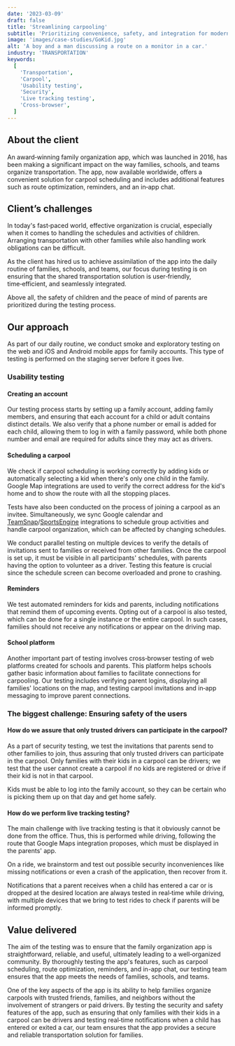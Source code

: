 ```yaml
---
date: '2023-03-09'
draft: false
title: 'Streamlining carpooling'
subtitle: 'Prioritizing convenience, safety, and integration for modern&nbsp;families'
image: 'images/case-studies/GoKid.jpg'
alt: 'A boy and a man discussing a route on a monitor in a car.'
industry: 'TRANSPORTATION'
keywords:
  [
    'Transportation',
    'Carpool',
    'Usability testing',
    'Security',
    'Live tracking testing',
    'Cross-browser',
  ]
---
```


## About the client

An award&#8209;winning family organization app, which was launched in 2016, has been making a significant impact on the way families, schools, and teams organize transportation. The app, now available worldwide, offers a convenient solution for carpool scheduling and includes additional features such as route optimization, reminders, and an in&#8209;app&nbsp;chat.

## Client’s challenges

In today's fast&#8209;paced world, effective organization is crucial, especially when it comes to handling the schedules and activities of children. Arranging transportation with other families while also handling work obligations can be&nbsp;difficult.

As the client has hired us to achieve assimilation of the app into the daily routine of families, schools, and teams, our focus during testing is on ensuring that the shared transportation solution is user&#8209;friendly, time&#8209;efficient, and seamlessly integrated.

Above all, the safety of children and the peace of mind of parents are prioritized during the testing&nbsp;process.

## Our approach

As part of our daily routine, we conduct smoke and exploratory testing on the web and iOS and Android mobile apps for family accounts. This type of testing is performed on the staging server before it goes&nbsp;live.

### Usability testing

#### Creating an account

Our testing process starts by setting up a family account, adding family members, and ensuring that each account for a child or adult contains distinct details. We also verify that a phone number or email is added for each child, allowing them to log in with a family password, while both phone number and email are required for adults since they may act as&nbsp;drivers.

#### Scheduling a carpool

We check if carpool scheduling is working correctly by adding kids or automatically selecting a kid when there's only one child in the family. Google Map integrations are used to verify the correct address for the kid's home and to show the route with all the stopping&nbsp;places.

Tests have also been conducted on the process of joining a carpool as an invitee. Simultaneously, we sync Google calendar and [TeamSnap](https://www.teamsnap.com/)/[SportsEngine](https://www.sportsengine.com/) integrations to schedule group activities and handle carpool organization, which can be affected by changing schedules.

We conduct parallel testing on multiple devices to verify the details of invitations sent to families or received from other families. Once the carpool is set up, it must be visible in all participants' schedules, with parents having the option to volunteer as a driver. Testing this feature is crucial since the schedule screen can become overloaded and prone to&nbsp;crashing.

#### Reminders

We test automated reminders for kids and parents, including notifications that remind them of upcoming events. Opting out of a carpool is also tested, which can be done for a single instance or the entire carpool. In such cases, families should not receive any notifications or appear on the driving&nbsp;map.

#### School platform

Another important part of testing involves cross&#8209;browser testing of web platforms created for schools and parents. This platform helps schools gather basic information about families to facilitate connections for carpooling. Our testing includes verifying parent logins, displaying all families' locations on the map, and testing carpool invitations and in&#8209;app messaging to improve parent&nbsp;connections.

### The biggest challenge: Ensuring safety of the&nbsp;users

#### How do we assure that only trusted drivers can participate in the&nbsp;carpool?

As a part of security testing, we test the invitations that parents send to other families to join, thus assuring that only trusted drivers can participate in the carpool. Only families with their kids in a carpool can be drivers; we test that the user cannot create a carpool if no kids are registered or drive if their kid is not in that&nbsp;carpool.

Kids must be able to log into the family account, so they can be certain who is picking them up on that day and get home&nbsp;safely.

#### How do we perform live tracking&nbsp;testing?

The main challenge with live tracking testing is that it obviously cannot be done from the office. Thus, this is performed while driving, following the route that Google Maps integration proposes, which must be displayed in the parents'&nbsp;app.

On a ride, we brainstorm and test out possible security inconveniences like missing notifications or even a crash of the application, then recover from&nbsp;it.

Notifications that a parent receives when a child has entered a car or is dropped at the desired location are always tested in real&#8209;time while driving, with multiple devices that we bring to test rides to check if parents will be informed promptly.

## Value delivered

The aim of the testing was to ensure that the family organization app is straightforward, reliable, and useful, ultimately leading to a well&#8209;organized community. By thoroughly testing the app's features, such as carpool scheduling, route optimization, reminders, and in-app chat, our testing team ensures that the app meets the needs of families, schools, and&nbsp;teams.

One of the key aspects of the app is its ability to help families organize carpools with trusted friends, families, and neighbors without the involvement of strangers or paid drivers. By testing the security and safety features of the app, such as ensuring that only families with their kids in a carpool can be drivers and testing real&#8209;time notifications when a child has entered or exited a car, our team ensures that the app provides a secure and reliable transportation solution for&nbsp;families.
